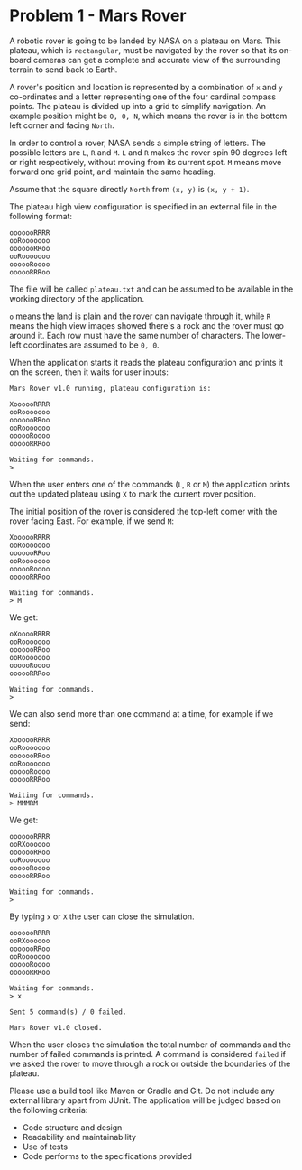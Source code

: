 # Problem 1 - Mars Rover

A robotic rover is going to be landed by NASA on a plateau on Mars. This plateau, which is `rectangular`, must be navigated by the rover so that its on-board cameras can get a complete
and accurate view of the surrounding terrain to send back to Earth.

A rover's position and location is represented by a combination of `x` and `y` co-ordinates and a letter representing one of the four cardinal compass points.
The plateau is divided up into a grid to simplify navigation. An example position might be `0, 0, N`, which means the rover is in the bottom left corner and facing `North`.

In order to control a rover, NASA sends a simple string of letters. The possible letters are `L`, `R` and `M`. `L` and `R` makes the rover spin 90 degrees left or right respectively,
without moving from its current spot. `M` means move forward one grid point, and maintain the same heading.

Assume that the square directly `North` from `(x, y)` is `(x, y + 1)`.

The plateau high view configuration is specified in an external file in the following format:

```
ooooooRRRR
ooRooooooo
ooooooRRoo
ooRooooooo
oooooRoooo
oooooRRRoo
```

The file will be called `plateau.txt` and can be assumed to be available in the working directory of the application.

`o` means the land is plain and the rover can navigate through it, while `R` means the high view images showed there's a rock
and the rover must go around it. Each row must have the same number of characters. The lower-left coordinates are assumed to be `0, 0`.

When the application starts it reads the plateau configuration and prints it on the screen, then it waits for user inputs:

```
Mars Rover v1.0 running, plateau configuration is:

XoooooRRRR
ooRooooooo
ooooooRRoo
ooRooooooo
oooooRoooo
oooooRRRoo

Waiting for commands.
>
```

When the user enters one of the commands (`L`, `R` or `M`) the application prints out the updated plateau using `X` to
mark the current rover position.

The initial position of the rover is considered the top-left corner with the rover facing East. For example, if we send `M`:

```
XoooooRRRR
ooRooooooo
ooooooRRoo
ooRooooooo
oooooRoooo
oooooRRRoo

Waiting for commands.
> M
```

We get:

```
oXooooRRRR
ooRooooooo
ooooooRRoo
ooRooooooo
oooooRoooo
oooooRRRoo

Waiting for commands.
> 
```

We can also send more than one command at a time, for example if we send:

```
XoooooRRRR
ooRooooooo
ooooooRRoo
ooRooooooo
oooooRoooo
oooooRRRoo

Waiting for commands.
> MMMRM
```

We get:

```
ooooooRRRR
ooRXoooooo
ooooooRRoo
ooRooooooo
oooooRoooo
oooooRRRoo

Waiting for commands.
>
```

By typing `x` or `X` the user can close the simulation.

```
ooooooRRRR
ooRXoooooo
ooooooRRoo
ooRooooooo
oooooRoooo
oooooRRRoo

Waiting for commands.
> x

Sent 5 command(s) / 0 failed.

Mars Rover v1.0 closed.
```

When the user closes the simulation the total number of commands and the number of failed commands is printed. A command
is considered `failed` if we asked the rover to move through a rock or outside the boundaries of the plateau.

Please use a build tool like Maven or Gradle and Git. Do not include any external library apart from JUnit. The application
will be judged based on the following criteria:

* Code structure and design
* Readability and maintainability
* Use of tests
* Code performs to the specifications provided